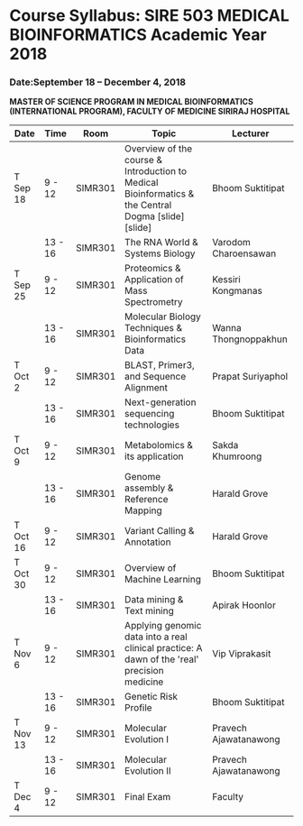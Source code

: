 # Course Syllabus: SIRE 503 MEDICAL BIOINFORMATICS Academic Year 2018

### Date:September 18 – December 4, 2018

**MASTER OF SCIENCE PROGRAM IN MEDICAL BIOINFORMATICS (INTERNATIONAL PROGRAM), FACULTY OF MEDICINE SIRIRAJ HOSPITAL**

| Date     | Time    | Room    | Topic                                                                                              | Lecturer              |
|----------|---------|---------|----------------------------------------------------------------------------------------------------|-----------------------|
| T Sep 18 | 9 - 12  | SIMR301 | Overview of the course & Introduction to Medical Bioinformatics & the Central Dogma [slide][slide] | Bhoom Suktitipat      |
|          | 13 - 16 | SIMR301 | The RNA World & Systems Biology                                                                    | Varodom Charoensawan  |
| T Sep 25 | 9 - 12  | SIMR301 | Proteomics & Application of Mass Spectrometry                                                      | Kessiri Kongmanas     |
|          | 13 - 16 | SIMR301 | Molecular Biology Techniques & Bioinformatics Data                                                 | Wanna Thongnoppakhun  |
| T Oct 2  | 9 - 12  | SIMR301 | BLAST, Primer3, and Sequence Alignment                                                             | Prapat Suriyaphol     |
|          | 13 - 16 | SIMR301 | Next-generation sequencing technologies                                                            | Bhoom Suktitipat      |
| T Oct 9  | 9 - 12  | SIMR301 | Metabolomics & its application                                                                     | Sakda Khumroong       |
|          | 13 - 16 | SIMR301 | Genome assembly & Reference Mapping                                                                | Harald Grove          |
| T Oct 16 | 9 - 12  | SIMR301 | Variant Calling & Annotation                                                                       | Harald Grove          |
| T Oct 30 | 9 - 12  | SIMR301 | Overview of Machine Learning                                                                       | Bhoom Suktitipat      |
|          | 13 - 16 | SIMR301 | Data mining & Text mining                                                                          | Apirak Hoonlor        |
| T Nov 6  | 9 - 12  | SIMR301 | Applying genomic data into a real clinical practice: A dawn of the 'real' precision medicine       | Vip Viprakasit        |
|          | 13 - 16 | SIMR301 | Genetic Risk Profile                                                                               | Bhoom Suktitipat      |
| T Nov 13 | 9 - 12  | SIMR301 | Molecular Evolution I                                                                              | Pravech Ajawatanawong |
|          | 13 - 16 | SIMR301 | Molecular Evolution II                                                                             | Pravech Ajawatanawong |
| T Dec 4  | 9 - 12  | SIMR301 | Final Exam                                                                                         | Faculty               |

 
